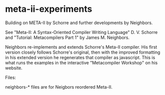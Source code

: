 meta-ii-experiments
===================

Building on META-II by Schorre and further developments by Neighbors.

See "Meta-II: A Syntax-Oriented Compiler Writing Language" D. V. Schorre
and "Tutorial: Metacompilers Part 1" by James M. Neighbors.

Neighbors re-implements and extends Schorre's Meta-II compiler. His first 
version closely follows Schorre's original, then with the improved formatting
in his extended version he regenerates that compiler as javascript. This
is what runs the examples in the interactive "Metacompiler Workshop" on his
website.

Files:

neighbors-* files are for Neigbors reordered Meta-II.

